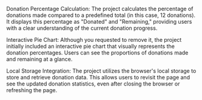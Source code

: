 Donation Percentage Calculation: The project calculates the percentage of donations made compared to a predefined total (in this case, 12 donations). It displays this percentage as "Donated" and "Remaining," providing users with a clear understanding of the current donation progress.

Interactive Pie Chart: Although you requested to remove it, the project initially included an interactive pie chart that visually represents the donation percentages. Users can see the proportions of donations made and remaining at a glance.

Local Storage Integration: The project utilizes the browser's local storage to store and retrieve donation data. This allows users to revisit the page and see the updated donation statistics, even after closing the browser or refreshing the page.